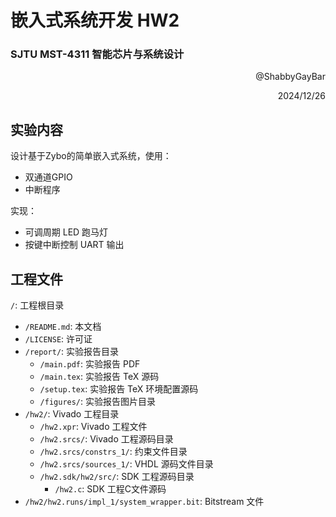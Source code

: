 # 嵌入式系统开发 HW2
### SJTU MST-4311 智能芯片与系统设计

<p align='right'>@ShabbyGayBar</p>
<p align='right'>2024/12/26</p>

## 实验内容

设计基于Zybo的简单嵌入式系统，使用：
- 双通道GPIO
- 中断程序

实现：
- 可调周期 LED 跑马灯
- 按键中断控制 UART 输出

## 工程文件

`/`: 工程根目录
- `/README.md`: 本文档
- `/LICENSE`: 许可证
- `/report/`: 实验报告目录
  - `/main.pdf`: 实验报告 PDF
  - `/main.tex`: 实验报告 TeX 源码
  - `/setup.tex`: 实验报告 TeX 环境配置源码
  - `/figures/`: 实验报告图片目录
- `/hw2/`: Vivado 工程目录
  - `/hw2.xpr`: Vivado 工程文件
  - `/hw2.srcs/`: Vivado 工程源码目录
  - `/hw2.srcs/constrs_1/`: 约束文件目录
  - `/hw2.srcs/sources_1/`: VHDL 源码文件目录
  - `/hw2.sdk/hw2/src/`: SDK 工程源码目录
    - `/hw2.c`: SDK 工程C文件源码
- `/hw2/hw2.runs/impl_1/system_wrapper.bit`: Bitstream 文件